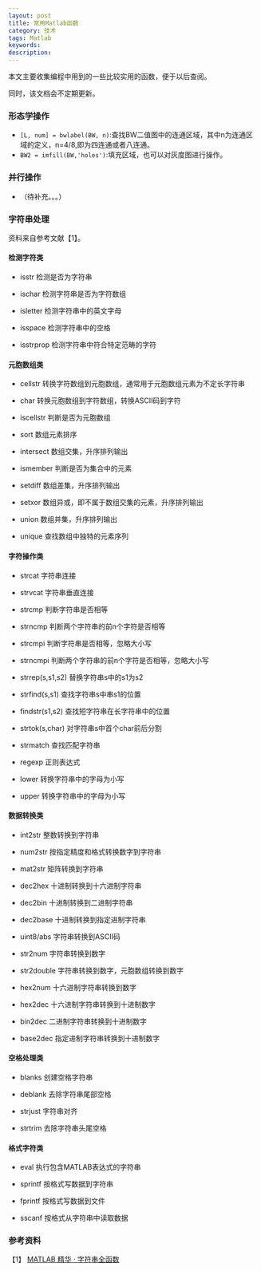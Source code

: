 ```yaml
---
layout: post
title: 常用Matlab函数
category: 技术
tags: Matlab
keywords: 
description: 
---
```


本文主要收集编程中用到的一些比较实用的函数，便于以后查阅。
		
同时，该文档会不定期更新。
		

### 形态学操作

- `[L, num] = bwlabel(BW, n)`:查找BW二值图中的连通区域，其中n为连通区域的定义，n=4/8,即为四连通或者八连通。
- `BW2 = imfill(BW,'holes')`:填充区域，也可以对灰度图进行操作。

### 并行操作

- （待补充。。。）

### 字符串处理

资料来自参考文献【1】。


#### **检测字符类**

-  isstr             检测是否为字符串
  
-  ischar            检测字符串是否为字符数组
  
-  isletter          检测字符串中的英文字母
  
-  isspace           检测字符串中的空格
  
-  isstrprop         检测字符串中符合特定范畴的字符
 
#### **元胞数组类**

-  cellstr           转换字符数组到元胞数组，通常用于元胞数组元素为不定长字符串
  
-  char              转换元胞数组到字符数组，转换ASCII码到字符
  
-  iscellstr         判断是否为元胞数组
  
-  sort              数组元素排序
  
-  intersect         数组交集，升序排列输出
  
-  ismember          判断是否为集合中的元素
  
-  setdiff           数组差集，升序排列输出
  
-  setxor            数组异或，即不属于数组交集的元素，升序排列输出
  
-  union             数组并集，升序排列输出
  
-  unique            查找数组中独特的元素序列
 
#### **字符操作类**

-  strcat            字符串连接
  
-  strvcat           字符串垂直连接
  
-  strcmp            判断字符串是否相等
  
-  strncmp           判断两个字符串的前n个字符是否相等
  
-  strcmpi           判断字符串是否相等，忽略大小写
  
-  strncmpi          判断两个字符串的前n个字符是否相等，忽略大小写
  
-  strrep(s,s1,s2)   替换字符串s中的s1为s2
  
-  strfind(s,s1)     查找字符串s中串s1的位置
  
-  findstr(s1,s2)    查找短字符串在长字符串中的位置
  
-  strtok(s,char)    对字符串s中首个char前后分割
  
-  strmatch          查找匹配字符串
  
-  regexp            正则表达式
  
-  lower             转换字符串中的字母为小写
  
-  upper             转换字符串中的字母为小写
 
#### **数据转换类**

-  int2str           整数转换到字符串
  
-  num2str           按指定精度和格式转换数字到字符串
  
-  mat2str           矩阵转换到字符串
  
-  dec2hex           十进制转换到十六进制字符串
  
-  dec2bin           十进制转换到二进制字符串
  
-  dec2base          十进制转换到指定进制字符串
  
-  uint8/abs         字符串转换到ASCII码
  
-  str2num           字符串转换到数字
  
-  str2double        字符串转换到数字，元胞数组转换到数字
  
-  hex2num           十六进制字符串转换到数字
  
-  hex2dec           十六进制字符串转换到十进制数字
  
-  bin2dec           二进制字符串转换到十进制数字
  
-  base2dec          指定进制字符串转换到十进制数字
 
#### **空格处理类**

-  blanks            创建空格字符串
  
-  deblank           去除字符串尾部空格
  
-  strjust           字符串对齐
  
-  strtrim           去除字符串头尾空格
 
#### **格式字符类**
 
- eval              执行包含MATLAB表达式的字符串
  
-  sprintf           按格式写数据到字符串
  
-  fprintf           按格式写数据到文件
  
-  sscanf            按格式从字符串中读取数据

### 参考资料

【1】 [MATLAB 精华 · 字符串全函数 ](http://blog.sina.com.cn/s/blog_5d06e2390100l3aw.html)
